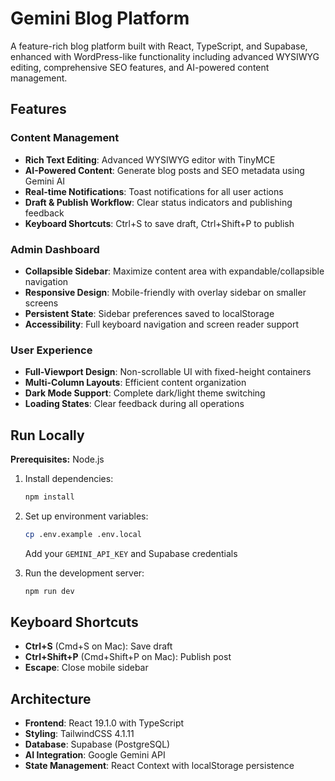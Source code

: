 # Gemini Blog Platform

A feature-rich blog platform built with React, TypeScript, and Supabase, enhanced with WordPress-like functionality including advanced WYSIWYG editing, comprehensive SEO features, and AI-powered content management.

## Features

### Content Management
- **Rich Text Editing**: Advanced WYSIWYG editor with TinyMCE
- **AI-Powered Content**: Generate blog posts and SEO metadata using Gemini AI
- **Real-time Notifications**: Toast notifications for all user actions
- **Draft & Publish Workflow**: Clear status indicators and publishing feedback
- **Keyboard Shortcuts**: Ctrl+S to save draft, Ctrl+Shift+P to publish

### Admin Dashboard
- **Collapsible Sidebar**: Maximize content area with expandable/collapsible navigation
- **Responsive Design**: Mobile-friendly with overlay sidebar on smaller screens
- **Persistent State**: Sidebar preferences saved to localStorage
- **Accessibility**: Full keyboard navigation and screen reader support

### User Experience
- **Full-Viewport Design**: Non-scrollable UI with fixed-height containers
- **Multi-Column Layouts**: Efficient content organization
- **Dark Mode Support**: Complete dark/light theme switching
- **Loading States**: Clear feedback during all operations

## Run Locally

**Prerequisites:** Node.js

1. Install dependencies:
   ```bash
   npm install
   ```

2. Set up environment variables:
   ```bash
   cp .env.example .env.local
   ```
   Add your `GEMINI_API_KEY` and Supabase credentials

3. Run the development server:
   ```bash
   npm run dev
   ```

## Keyboard Shortcuts

- **Ctrl+S** (Cmd+S on Mac): Save draft
- **Ctrl+Shift+P** (Cmd+Shift+P on Mac): Publish post
- **Escape**: Close mobile sidebar

## Architecture

- **Frontend**: React 19.1.0 with TypeScript
- **Styling**: TailwindCSS 4.1.11
- **Database**: Supabase (PostgreSQL)
- **AI Integration**: Google Gemini API
- **State Management**: React Context with localStorage persistence
